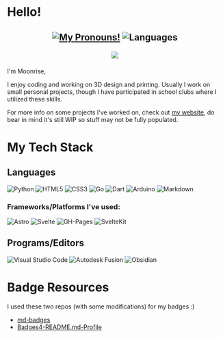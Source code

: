 <h1> Hello!</h1>

<h2 align="center">
   <a href="https://en.pronouns.page/he%26him/"><img alt="My Pronouns!" src="https://img.shields.io/static/v1?label=PRONOUNS&message=he/him&colorA=000000&colorB=4600A8&style=for-the-badge"></a>
  
   <img alt="Languages" src="https://img.shields.io/static/v1?label=Languages&message=English/Espa%C3%B1ol&colorA=000000&colorB=a8000d&style=for-the-badge">

   [![](https://visitcount.itsvg.in/api?id=MoonriseSunset&label=Profile%20Views&color=12&icon=5&pretty=false)](https://visitcount.itsvg.in)
</h2>

I'm Moonrise,

I enjoy coding and working on 3D design and printing. Usually I work on small personal projects, though I have participated in school clubs where I utilized these skills.

For more info on some projects I've worked on, check out [my website](https://moonrisesunset.github.io), do bear in mind it's still WIP so stuff may not be fully populated.

# My Tech Stack

## Languages
![Python](https://img.shields.io/badge/Python-FFD43B?style=for-the-badge&logo=python&logoColor=blue)
![HTML5](https://img.shields.io/badge/HTML5-E34F26?style=for-the-badge&logo=html5&logoColor=white)
![CSS3](https://img.shields.io/badge/CSS3-1572B6?style=for-the-badge&logo=css3&logoColor=white)
![Go](https://img.shields.io/badge/Go-00ADD8?style=for-the-badge&logo=go&logoColor=white)
![Dart](https://img.shields.io/badge/Dart-0175C2?style=for-the-badge&logo=dart&logoColor=white)
![Arduino](https://img.shields.io/badge/Arduino-00979D?style=for-the-badge&logo=arduino&logoColor=white)
![Markdown](https://img.shields.io/badge/Markdown-000000?style=for-the-badge&logo=markdown&logoColor=white)

### Frameworks/Platforms I've used:

![Astro](https://img.shields.io/badge/Astro-BC52EE?style=for-the-badge&logo=astro&logoColor=fff)
![Svelte](https://img.shields.io/badge/Svelte-%23f1413d.svg?style=for-the-badge&logo=svelte&logoColor=white)
![GH-Pages](https://img.shields.io/badge/GitHub%20Pages-121013?style=for-the-badge&logo=github&logoColor=white)
![SvelteKit](https://img.shields.io/badge/SvelteKit-%23f1413d.svg?style=for-the-badge&logo=svelte&logoColor=white)

## Programs/Editors
![Visual Studio Code](https://img.shields.io/badge/Visual%20Studio%20Code-0078d7.svg?style=for-the-badge&logo=VisualStudioCode&logoColor=white)
![Autodesk Fusion](https://img.shields.io/badge/Autodesk%20Fusion-f07014?style=for-the-badge&logo=autodesk&logoColor=black)
![Obsidian](https://img.shields.io/badge/Obsidian-%23483699.svg?style=for-the-badge&logo=obsidian&logoColor=white)

# Badge Resources
I used these two repos (with some modifications) for my badges :)

- [md-badges](https://github.com/inttter/md-badges?)
- [Badges4-README.md-Profile](https://github.com/alexandresanlim/Badges4-README.md-Profile)
